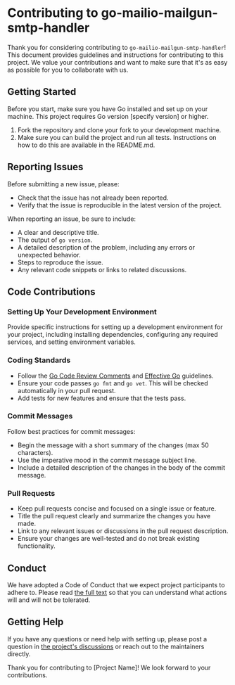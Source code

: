 # Contributing to go-mailio-mailgun-smtp-handler

Thank you for considering contributing to `go-mailio-mailgun-smtp-handler`! This document provides guidelines and instructions for contributing to this project. We value your contributions and want to make sure that it's as easy as possible for you to collaborate with us.

## Getting Started

Before you start, make sure you have Go installed and set up on your machine. This project requires Go version [specify version] or higher.

1. Fork the repository and clone your fork to your development machine.
2. Make sure you can build the project and run all tests. Instructions on how to do this are available in the README.md.

## Reporting Issues

Before submitting a new issue, please:

- Check that the issue has not already been reported.
- Verify that the issue is reproducible in the latest version of the project.

When reporting an issue, be sure to include:

- A clear and descriptive title.
- The output of `go version`.
- A detailed description of the problem, including any errors or unexpected behavior.
- Steps to reproduce the issue.
- Any relevant code snippets or links to related discussions.

## Code Contributions

### Setting Up Your Development Environment

Provide specific instructions for setting up a development environment for your project, including installing dependencies, configuring any required services, and setting environment variables.

### Coding Standards

- Follow the [Go Code Review Comments](https://github.com/golang/go/wiki/CodeReviewComments) and [Effective Go](https://golang.org/doc/effective_go) guidelines.
- Ensure your code passes `go fmt` and `go vet`. This will be checked automatically in your pull request.
- Add tests for new features and ensure that the tests pass.

### Commit Messages

Follow best practices for commit messages:

- Begin the message with a short summary of the changes (max 50 characters).
- Use the imperative mood in the commit message subject line.
- Include a detailed description of the changes in the body of the commit message.

### Pull Requests

- Keep pull requests concise and focused on a single issue or feature.
- Title the pull request clearly and summarize the changes you have made.
- Link to any relevant issues or discussions in the pull request description.
- Ensure your changes are well-tested and do not break existing functionality.

## Conduct

We have adopted a Code of Conduct that we expect project participants to adhere to. Please read [the full text](LINK_TO_CODE_OF_CONDUCT) so that you can understand what actions will and will not be tolerated.

## Getting Help

If you have any questions or need help with setting up, please post a question in [the project's discussions](LINK_TO_PROJECT_DISCUSSIONS) or reach out to the maintainers directly.

Thank you for contributing to [Project Name]! We look forward to your contributions.
